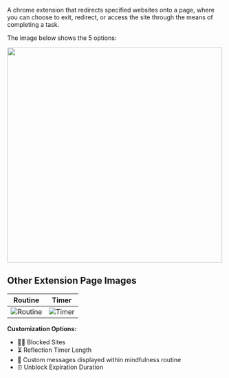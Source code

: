 A chrome extension that redirects specified websites onto a page, where you can choose to exit, redirect, or access the site through the means of completing a task.

The image below shows the 5 options:

<img src="https://github.com/yeetric/mindful-redirect/assets/82407170/c74c08ea-c037-4145-9651-62a996860b49 " width="500">

## Other Extension Page Images

| Routine | Timer |
| ------- | ------- |
| ![Routine](https://github.com/yeetric/mindful-redirect/assets/82407170/17ee803e-ec24-4bcd-a260-a9027915ca3c "Image 1") | ![Timer](https://github.com/yeetric/mindful-redirect/assets/82407170/ac99489e-905d-4b5e-a96b-a4aec2ef4bde "Image 2") |

**Customization Options:**
- 🧑‍💻 Blocked Sites
- ⏳ Reflection Timer Length
- 💬 Custom messages displayed within mindfulness routine
- ⏰ Unblock Expiration Duration
